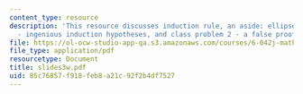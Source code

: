 ```yaml
---
content_type: resource
description: 'This resource discusses induction rule, an aside: ellipses, class problem
  - ingenious induction hypotheses, and class problem 2 - a false proof.'
file: https://ol-ocw-studio-app-qa.s3.amazonaws.com/courses/6-042j-mathematics-for-computer-science-fall-2005/85c76857f918feb8a21c92f2b4df7527_slides3w.pdf
file_type: application/pdf
resourcetype: Document
title: slides3w.pdf
uid: 85c76857-f918-feb8-a21c-92f2b4df7527
---
```


